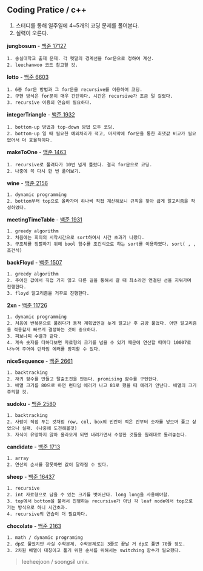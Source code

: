 Coding Pratice / c++
------------------

1. 스터디를 통해 일주일에 4~5개의 코딩 문제를 풀어본다.
2. 실력이 오른다.

**jungbosum** - [백준 17127](https://www.acmicpc.net/problem/17127)
```
1. 숭실대학교 출제 문제. 각 펫말의 경계선을 for문으로 정하여 계산.
2. leechanwoo 코드 참고할 것.
```

**lotto** - [백준 6603](https://www.acmicpc.net/problem/6603)
```
1. 6중 for문 방법과 그 for문을 recursive를 이용하여 코딩.
2. 구현 방식은 for문이 매우 간단하다. 시간은 recursive가 조금 덜 걸렸다.
3. recursive 이용의 연습이 필요하다.
```

**integerTriangle** - [백준 1932](https://www.acmicpc.net/problem/1932)
```
1. bottom-up 방법과 top-down 방법 모두 코딩.
2. bottom-up 일 때 필요한 예외처리가 적고, 마지막에 for문을 통한 최댓값 비교가 필요없어서 더 효율적이다.
```

**makeToOne** - [백준 1463](https://www.acmicpc.net/problem/1463)
```
1. recursive로 풀려다가 10번 넘게 틀렸다. 결국 for문으로 코딩.
2. 나중에 꼭 다시 한 번 풀어보기.
```

**wine** - [백준 2156](https://www.acmicpc.net/problem/2156)
```
1. dynamic programming
2. bottom부터 top으로 올라가며 하나씩 직접 계산해보니 규칙을 찾아 쉽게 알고리즘을 작성하였다.
```

**meetingTimeTable** - [백준 1931](https://www.acmicpc.net/problem/1931)
```
1. greedy algorithm
2. 처음에는 회의의 시작시간으로 sort하여서 시간 초과가 나왔다.
3. 구조체를 정렬하기 위해 bool 함수를 조건식으로 하는 sort를 이용하였다. sort( , , 조건식)
```

**backFloyd** - [백준 1507](https://www.acmicpc.net/problem/1507)
```
1. greedy algorithm
2. 주어진 값에서 직접 가지 않고 다른 길을 통해서 갈 때 최소라면 연결된 선을 지워가며 진행한다.
3. floyd 알고리즘을 거꾸로 진행한다.
```

**2xn** - [백준 11726](https://www.acmicpc.net/problem/11726)
```
1. dynamic programming
2. 처음에 반복문으로 풀려다가 동적 계획법인걸 늦게 알고난 후 금방 풀었다. 어떤 알고리즘을 적용할지 빠르게 결정하는 것이 중요하다.
3. 피보나찌 수열과 같다.
4. 계속 숫자를 더하다보면 자료형의 크기를 넘을 수 있기 때문에 연산할 때마다 10007로 나누어 주어야 런타임 에러를 방지할 수 있다.
```

**niceSequence** - [백준 2661](https://www.acmicpc.net/problem/2661)
```
1. backtracking
2. 재귀 함수를 만들고 탈출조건을 만든다. promising 함수를 구현한다.
3. 배열 크기를 80으로 하면 런타임 에러가 나고 81로 했을 때 에러가 안난다. 배열의 크기 주의할 것.
```

**sudoku** - [백준 2580](https://www.acmicpc.net/problem/2580)
```
1. backtracking
2. 사람이 직접 푸는 것처럼 row, col, box의 빈칸이 적은 칸부터 숫자를 넣으며 풀고 싶었으나 실패. (나중에 도전해볼것)
3. 자식이 유망하지 않아 올라오게 되면 내려가면서 수정한 것들을 원래대로 돌려놓는다.
```

**candidate** - [백준 1713](https://www.acmicpc.net/problem/1713)
```
1. array
2. 연산의 순서를 잘못하면 값이 달라질 수 있다.
```

**sheep** - [백준 16437](https://www.acmicpc.net/problem/16437)
```
1. recursive
2. int 자료형으로 담을 수 있는 크기를 벗어난다. long long을 사용해야함.
3. top에서 bottom을 불러서 진행하는 recursive가 아닌 각 leaf node에서 top으로 가는 방식으로 하니 시간초과.
4. recursive의 연습이 더 필요하다.
```

**chocolate** - [백준 2163](https://www.acmicpc.net/problem/2163)
```
1. math / dynamic programing
2. dp로 풀었지만 사실 수학문제. 수학문제로는 3줄로 끝날 거 dp로 풀면 70줄 정도.
3. 2차원 배열이 대칭이고 풀기 위한 순서를 위해서는 switching 함수가 필요했다.
```

>leeheejoon / soongsil univ.
